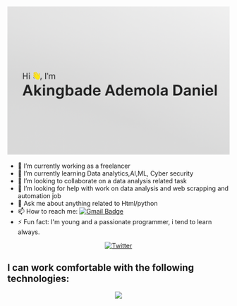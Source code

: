 <img src="https://github.com/SonicStreaker/SonicStreaker/blob/main/file_0000000044d4624398dac219c9b98057 (1).png">

- 🔭 I’m currently working as a freelancer
- 🌱 I’m currently learning Data analytics,AI,ML, Cyber security 
- 👯 I’m looking to collaborate on a data analysis related task
- 🤔 I’m looking for help with work on data analysis  and web scrapping and automation job
- 💬 Ask me about anything related to Html/python
- 📫 How to reach me: [![Gmail Badge](https://img.shields.io/badge/-SonicStreaker-c14438?style=social&logo=Gmail&logoColor=red&link=mailto:ademolaakingbade1@gmail.com)](mailto:ademolaakingbade1@gmail.com) 
- ⚡ Fun fact: I'm young and a passionate programmer, i tend to learn always.

<p align="center">
  <a href="https://twitter.com/AdemolAki50778" target="_blank">
    <img src="https://img.shields.io/badge/twitter-%231DA1F2.svg?&style=for-the-badge&logo=twitter&logoColor=white&color=071A2C" alt="Twitter"/>
  </a>
    
</p>


## I can work comfortable with the following technologies:

<p align="center">
  <a href="https://skillicons.dev">
    <img src="https://skillicons.dev/icons?i=py,js,django,selenium,html,css,mysql,linux,tensorflow" />
  </a>
</p>


<!-- [![My Skills](https://skillicons.dev/icons?i=py,js,html,selenium,django,css,git,linux,mysql,tensorflow&theme=light&perline=5)](https://skillicons.dev) -->
